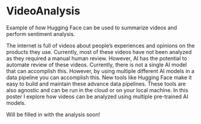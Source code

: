 # VideoAnalysis
Example of how Hugging Face can be used to summarize videos and perform sentiment analysis.


The internet is full of videos about people’s experiences and opinions on the products they use. Currently, most of these videos have not been analyzed as they required a manual human review. However, AI has the potential to automate review of these videos. Currently, there is not a single AI model that can accomplish this. However, by using multiple different AI models in a data pipeline you can accomplish this. New tools like Hugging Face make it easy to build and maintain these advance data pipelines. These tools are also agnostic and can be run in the cloud or on your local machine. In this poster I explore how videos can be analyzed using multiple pre-trained AI models.


Will be filled in with the analysis soon!
